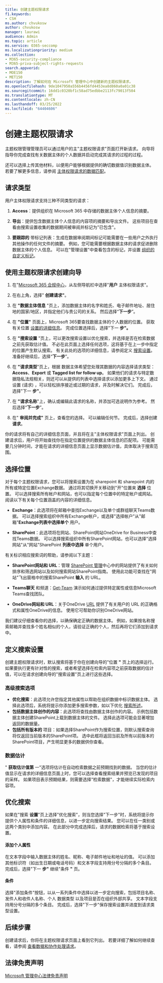 ```yaml
---
title: 创建主题权限请求
f1.keywords:
- CSH
ms.author: chvukosw
author: chvukosw
manager: laurawi
audience: Admin
ms.topic: article
ms.service: O365-seccomp
ms.localizationpriority: medium
ms.collection:
- M365-security-compliance
- M365-priva-subject-rights-requests
search.appverid:
- MOE150
- MET150
description: 了解如何在 Microsoft 管理中心中创建新的主题权限请求。
ms.openlocfilehash: 9de1047950a556b4456fd4453ea8d860a0a01c38
ms.sourcegitcommit: 16dd1c0320bf1c58ad75edbbe2113fc79013f504
ms.translationtype: MT
ms.contentlocale: zh-CN
ms.lasthandoff: 03/25/2022
ms.locfileid: "64404606"
---
```

# <a name="create-a-subject-rights-request"></a>创建主题权限请求

主题权限管理管理员可以通过用户的主"主题权限请求"页面打开新请求。 向导将指导你完成查找有关数据主体的个人数据并启动完成其请求的过程的过程。

还可以选择上传其他材料，以便用户能够根据提供的确切数据值识别数据主体。 若要了解更多信息，请参阅 [主体权限请求的数据匹配](subject-rights-requests-data-match.md)。

## <a name="request-types"></a>请求类型

用户主体权限请求支持三种不同类型的请求：

1. **Access**：提供组织在 Microsoft 365 中存储的数据主体个人信息的摘要。

2. **导出**：提供包含数据主体个人信息的内容项的摘要和导出文件。 这些项目在查看由搜索设置收集的数据期间被审阅并标记为"已包含"。

3. **要跟踪的** 带标记列表：生成在数据审阅期间标记可能需要在一些用户之外执行其他操作的任何文件的摘要。 例如，您可能需要根据数据主体的请求促进删除数据主体的个人信息。 可以在"管理设置"中查看包含的标记，并设置 [组织的自定义标记](priva-settings.md)。

## <a name="use-the-subject-rights-request-creation-wizard"></a>使用主题权限请求创建向导

1. 在"[Microsoft 365 合规中心](https://compliance.microsoft.com/)，从左侧导航栏中选择"**用户** 主体权限请求"。

2. 在右上角，选择" **创建请求"**。

3. 在 **"数据主体信息** "页上，添加数据主体的名字和姓氏、电子邮件地址、居住地的国家/地区，并指定他们与贵公司的关系。 然后选择“**下一步**”。

4. 在 **"位置"** 页面上，Microsoft 365要查找数据主体的个人数据的位置。 获取有关位置 [设置的详细信息](#choose-locations)。 完成位置选择后，选择"下一 **步"。**

5. 在 **"搜索设置** "页上，可以更改搜索设置以优化搜索，并选择是否在检索数据之前先获取估计值。 不必在此页面上选择任何选项，这将基于在上一步中指定的位置产生默认搜索。 有关此处的选项的详细信息，请参阅定义 [搜索设置](#define-search-settings)。 准备好继续后，选择“**下一步**”。

6. 在 **"请求类型**"页上，根据 [](#request-types)数据主体希望您处理其数据的内容选择请求类型：**Access**、**Export** 或 **Tagged list for follow up**。 如果他们的请求与特定数据隐私法规相关，则还可以从提供的列表中选择请求以添加更多上下文。 通过设置 (请求) ，可以轻松排序接近或过期的请求，并及时解决它们。 完成后，选择"下一 **步"**。

7. 在 **"请求名称**"上，确认或编辑此请求的名称，并添加可选说明作为参考。 然后选择“**下一步**”。

8. 在" **审阅并完成"** 页上，查看您的选择。 可以编辑任何节。 完成后，选择创建 **请求**。

你的请求将有自己的详细信息页面，并且将在主"主体权限请求"页面上列出。 创建请求后，用户将开始查找你在指定位置提供的数据主体信息的匹配项。 可能需要几分钟时间，才能在请求的详细信息页面上显示数据估计值，具体取决于搜索范围。

## <a name="choose-locations"></a>选择位置

对于每个主题权限请求，您可以将搜索设置为在 sharepoint 和 sharepoint 内的所有或特定位置Exchange数据。 通过将其切换开关移动到"开"位置来 **选择** 位置。 可以选择搜索所有帐户和网站，也可以指定每个位置中的特定帐户或网站。 阅读以下有关每个位置涵盖的内容的详细信息。

- **Exchange**：此选项将在邮箱中查找Exchange以及单个或群组聊天Teams数据。 可以选择搜索组织中所有Exchange帐户，或选择"选择帐户"从"邮箱"**Exchange列表中选择单个** 用户。

- **SharePoint**：此选项将在网站、SharePoint网站OneDrive for Business中查找Teams数据。 可以选择搜索组织中所有SharePoint网站，也可以选择"选择网站"从"网站"SharePoint **列表中选择** 单个用户。

有关标识相应搜索词的帮助，请参阅以下主题：

- **SharePoint网站和 URL**：管理 [SharePoint 管理](/sharepoint/manage-sites-in-new-admin-center)中心中的网站提供了有关如何排序和筛选网站以及如何搜索网站SharePoint指南。 使用此功能可查找在"网站"飞出窗格中的搜索SharePoint **输入** 的 URL。

- **Teams聊天** 和频道：[Get-Team](/powershell/module/teams/get-team) 演示如何通过提供特定属性或信息Microsoft Teams查找团队。

- **OneDrive网站和 URL**：关于OneDrive [URL](/onedrive/list-onedrive-urls#about-onedrive-urls) 提供了有关用户的 URL 的正确格式和属性OneDrive的信息。 使用它可帮助你识别OneDrive网站。

我们建议仔细查看你的选择，以确保确定正确的数据主体。 例如，如果按名称搜索邮箱并查找多个姓名相似的个人，请验证正确的个人，然后再将它们添加到请求中。

## <a name="define-search-settings"></a>定义搜索设置

创建主题权限请求时，默认搜索将基于你在创建向导的"位置 **"** 页上的选择运行。 如果要执行更有针对性的搜索，或者希望选择在检索内容项之前获取数据的估计值，可以在请求创建向导的"搜索设置"页上进行这些选择。

### <a name="advanced-search-options"></a>高级搜索选项

- **优化搜索**：此选项允许您指定其他属性以帮助在组织数据中标识数据主体。 选择此选项后，系统将提示你添加更多搜索参数，如以下优化 [搜索所述](#refine-your-search)。
- **包括数据主体创作的内容**：此选项将查找由数据主体创作的内容。 示例包括数据主体创建SharePoint上载到数据主体的文件。 选择此选项可能会显著增加返回的数据量。
- **包括所有版本的** 项目：如果选择SharePoint作为搜索位置，则默认搜索查询将仅返回当前版本的SharePoint项。 选中此框将返回当前及所有以前版本的SharePoint项目，产生明显更多的数据供你查看。

### <a name="data-estimate"></a>数据估计

" **获取估计值第** 一"选项将估计在自动检索数据之前预期找到的数据。 当您的估计值显示在请求的详细信息页面上时，您可以选择查看搜索结果并预览已发现的项目的采样。 如果项目表示预期结果，则需要选择"检索数据"，才能继续实际检索内容项。

## <a name="refine-your-search"></a>优化搜索

如果在"搜索 **设置**"页上选择"优化搜索"，则当您选择"下一步"时，系统将提示你提供个人属性和条件的详细信息，以进一步定向搜索结果。 您可以在任一类别或这两个类别中添加内容。 在此部分中完成选择后，请求的数据检索将基于搜索设置。

#### <a name="add-personal-attributes"></a>添加个人属性

在文本字段中输入数据主体的姓名、昵称、电子邮件地址和地址的值。 可以添加其他标识符（如出生日期或电话号码）和文本字段支持用分号分隔的多个条目。 完成后，选择"下一 **步"** 继续"条件 **"** 页。

#### <a name="conditions"></a>条件

选择"添加条件"按钮，以从一系列条件中选择以进一步定向搜索，包括项目名称、发件人和收件人名称、个人 数据类型 以及项目是否在组织外部共享。 文本字段支持用分号分隔的多个条目。 完成后，选择"下一步"保存搜索设置并进度到请求类型设置。

## <a name="next-steps"></a>后续步骤

创建请求后，你将在主题权限请求页面上看到它列出。 若要详细了解如何继续查看，请参阅 [查看数据和协作处理请求](subject-rights-requests-data-review.md)。

## <a name="legal-disclaimer"></a>法律免责声明

[Microsoft 管理中心法律免责声明](priva-disclaimer.md)
